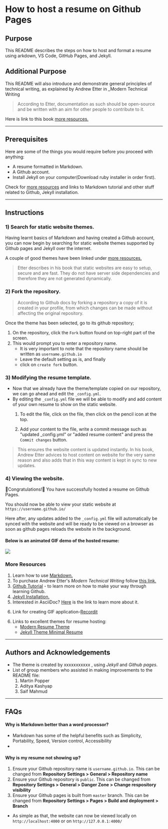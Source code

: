 

# How to host a resume on Github Pages
## Purpose
This README describes the steps on how to host and format a resume using arkdown, VS Code, GitHub Pages, and Jekyll.

## Additional Purpose
This README will also introduce and demonstrate general principles of technical writing, as explained by Andrew Etter in _Modern Technical Writing

> According to Etter, documentation as such should be open-source and be written with an aim for other people to contribute to it.

Here is link to this book  [more resources.](#more-resources)

---

## Prerequisites
Here are some of the things you would require before you proceed with anything:
- A resume formatted in Markdown.
- A Github account.
- Install Jekyll on your computer(Download ruby installer in order first).

Check for [more resources](#more-resources) and links to Markdown tutorial and other stuff related to Github, Jekyll installation.

---

## Instructions
### 1) Search for static website themes.
Having learnt basics of Markdown and having created a Github account,  you can now begin by searching for static website themes supported by Github pages and Jekyll over the internet.

A couple of good themes have been linked under [more resources.](#more-resources)

> Etter describes in his book that static websites are easy to setup, secure and are fast. They do not have server side dependencies and therefore they are not generated dynamically.

### 2) Fork the repository.
> According to Github docs by forking a repository a copy of it is created in your profile, from which changes can be made without affecting the original repository.

Once the theme has been selected, go to its github repository;

  1.  On the repository, click the `Fork` button found on top-right part of the screen.  
  2.  This would prompt you to enter a repository name.
      - It is very important to note that the repository name should be written as `username.github.io`
      - Leave the default setting as is, and finally
      - click on `create fork` button.

### 3) Modifying the resume template.
- Now that we already have the theme/template copied on our repository, we can go ahead and edit the `_config.yml`. 
- By editing the `_config.yml` file we will be able to modify and add content of your own resume to show on the static website.
  1. To edit the file, click on the file, then click on the pencil icon at the top.
   
  2. Add your content to the file, write a commit message such as "updated _config.yml" or "added resume content" and press the `Commit changes` button.

> This ensures the website content is updated instantly. In his book, Andrew Etter advices to host content on website for the very same reason and also adds that in this way content is kept in sync to new updates.

### 4) Viewing the website.
🎉Congratulations!🎊 You have successfully hosted a resume on Github Pages.  

You should now be able to view your static website at `https://username.github.io/`

Here after, any updates added to the `_config.yml` file will automatically be synced with the website and will be ready to be viewed on a browser as soon as github pages reloads the website in the background. 

#### Below is an animated GIF demo of the hosted resume:

![](./assets/demo.gif)


### More Resources
1. Learn how to use [Markdown.](https://www.markdowntutorial.com/)
2. To purchase Andrew Etter's _Modern Technical Writing_ follow [this link.](https://www.amazon.ca/Modern-Technical-Writing-Introduction-Documentation-ebook/dp/B01A2QL9SS)
3. [Github Tutorial](https://docs.github.com/en) - to learn more on how to make your way through learning Github.
4. [Jekyll Installation.](https://jekyllrb.com/docs/)
5. Interested in AsciiDoc? [Here](https://asciidoc.org/) is the link to learn more about it.
6) Link for creating GIF application-[Recordit](https://recordit.co/)
6. Links to excellent themes for resume hosting:
   - [Modern Resume Theme](https://github.com/sproogen/modern-resume-theme)
   - [Jekyll Theme Minimal Resume](https://github.com/murraco/jekyll-theme-minimal-resume)

---

## Authors and Acknowledgements
- The theme is created by xxxxxxxxxxx ,  using _Jekyll_ and _Github pages_.
- List of group members who assisted in making improvements to the README file: 
  1. Martin Popper
  2. Aditya Kashyap
  3. Saif Mahmud

---
## FAQs 

#### Why is Markdown better than a word processor?
- Markdown has some of the helpful benefits such as Simplicity, Portability, Speed, Version control, Accessibility 
- 

#### Why is my resume not showing up?
1. Ensure your Github repository name is `username.github.io`. This can be changed from **Repository Settings > General > Repository name**
2. Ensure your Github repository is `public`. This can be changed from **Repository Settings > General > Danger Zone > Change respository visibility**
3. Ensure your Github pages is built from `master` branch. This can be changed from **Repository Settings > Pages > Build and deployment > Branch**




- As simple as that, the website can now be viewed locally on `http://localhost:4000` or on `http://127.0.0.1:4000/`

